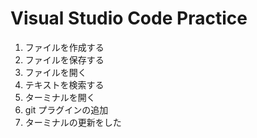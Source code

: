 # Visual Studio Code Practice

1. ファイルを作成する
2. ファイルを保存する
3. ファイルを開く
4. テキストを検索する
5. ターミナルを開く
6. git プラグインの追加
7. ターミナルの更新をした

